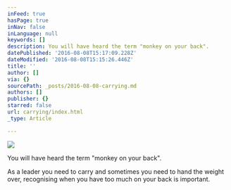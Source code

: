 ```yaml
---
inFeed: true
hasPage: true
inNav: false
inLanguage: null
keywords: []
description: You will have heard the term "monkey on your back".
datePublished: '2016-08-08T15:17:09.228Z'
dateModified: '2016-08-08T15:15:26.446Z'
title: ''
author: []
via: {}
sourcePath: _posts/2016-08-08-carrying.md
authors: []
publisher: {}
starred: false
url: carrying/index.html
_type: Article

---
```

![](https://the-grid-user-content.s3-us-west-2.amazonaws.com/f0fedcdc-c902-4f4a-ae50-55d715141d28.jpg)

You will have heard the term "monkey on your back".

As a leader you need to carry and sometimes you need to hand the weight over, recognising when you have too much on your back is important.